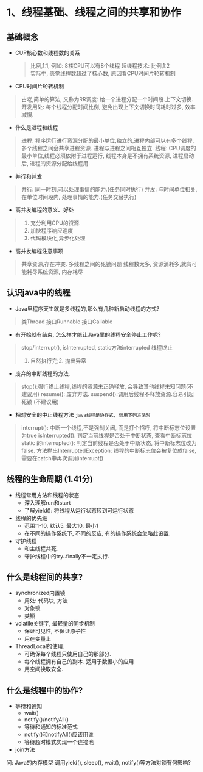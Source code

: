 # 1、线程基础、线程之间的共享和协作
## 基础概念
- CUP核心数和线程数的关系
    > 比例,1:1, 例如: 8核CPU可以有8个线程
     超线程技术: 比例,1:2             
     实际中, 感觉线程数超过了核心数, 原因看CPU时间片轮转机制
                  
- CPU时间片轮转机制
> 古老,简单的算法, 又称为RR调度: 给一个进程分配一个时间段.上下文切换. 
> 开发用处: 每个线程分配时间比例, 避免出现上下文切换时间耗时过多, 效率减慢.

- 什么是进程和线程
> 进程: 程序运行进行资源分配的最小单位,独立的,进程内部可以有多个线程, 多个线程之间会共享进程资源. 进程与进程之间相互独立.
> 线程: CPU调度的最小单位,线程必须依附于进程运行, 线程本身是不拥有系统资源, 进程启动后, 进程的资源分配给线程用.

- 并行和并发
> 并行: 同一时刻,可以处理事情的能力.(任务同时执行)
> 并发: 与时间单位相关, 在单位时间段内, 处理事情的能力.(任务交替执行)

- 高并发编程的意义、好处
> 1. 充分利用CPU的资源.
> 2. 加快程序响应速度
> 3. 代码模块化,异步化处理

- 高并发编程注意事项
> 共享资源,存在冲突.
> 多线程之间的死锁问题
> 线程数太多, 资源消耗多,就有可能耗尽系统资源, 内存耗尽

## 认识java中的线程
- Java里程序天生就是多线程的,那么有几种新启动线程的方式? 
> 类Thread
> 接口Runnable
> 接口Callable
- 有开始就有结束, 怎么样才能让Java里的线程安全停止工作呢?
> stop/interrupt(), isInterrupted, static方法interrupted
线程终止
>1. 自然执行完;2. 抛出异常
* 废弃的中断线程的方法.
> stop():强行终止线程,线程的资源未正确释放, 会导致其他线程未知问题(不建议用)
> resume(): 废弃方法.
> suspend():调用后线程不释放资源.容易引起死锁 (不建议用)
- 相对安全的中止线程方法
`java线程是协作式, 调用下列方法时`
>interrupt(): 中断一个线程,不是强制关闭, 而是打个招呼, 将中断标志位设置为true
>isInterrupted(): 判定当前线程是否处于中断状态, 查看中断标志位
> static 的interrupted(): 判定当前线程是否处于中断状态, 将中断标志位改为false.
> 方法抛出InterruptedException: 线程的中断标志位会被复位成false, 需要在catch中再次调用interrupt()

## 线程的生命周期 (1.41分)
- 线程常用方法和线程的状态
    * 深入理解run和start
    * 了解yield(): 将线程从运行状态转到可运行状态
- 线程的优先级
    * 范围:1-10, 默认5. 最大10, 最小1
    * 在不同的操作系统下, 不同的反应, 有的操作系统会忽略此设置.
- 守护线程 
    * 和主线程共死.
    * 守护线程中的try..finally不一定执行.

## 什么是线程间的共享?
- synchronized内置锁
    * 用处: 代码块, 方法
    * 对象锁
    * 类锁
- volatile关键字, 最轻量的同步机制
    * 保证可见性, 不保证原子性
    * 用在变量上
- ThreadLocal的使用.
    * 可确保每个线程只使用自己的那部分.
    * 每个线程拥有自己的副本. 适用于数据小的应用
    * 用空间换取安全.

## 什么是线程中的协作?
- 等待和通知
    * wait()
    * notify()/notifyAll()
    * 等待和通知的标准范式
    * notify()和notifyAll()应该用谁
    * 等待超时模式实现一个连接池
- join方法
    
问: Java的内存模型
调用yield(), sleep(), wait(), notify()等方法对锁有何影响?